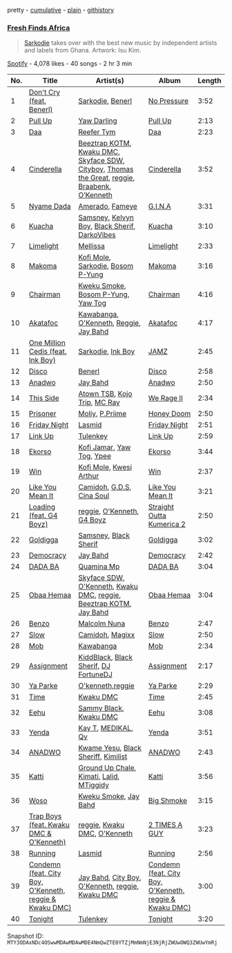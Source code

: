pretty - [cumulative](/playlists/cumulative/37i9dQZF1DX5C8ObEZ48JQ.md) - [plain](/playlists/plain/37i9dQZF1DX5C8ObEZ48JQ) - [githistory](https://github.githistory.xyz/mackorone/spotify-playlist-archive/blob/main/playlists/plain/37i9dQZF1DX5C8ObEZ48JQ)

### [Fresh Finds Africa ](https://open.spotify.com/playlist/37i9dQZF1DX5C8ObEZ48JQ)

> <a href="https://open.spotify.com/artist/01DTVE3KmoPogPZaOvMqO8?si=HrYwM7ehQHSWoTJRp8Ig\_Q"> Sarkodie</a> takes over with the best new music by independent artists and labels from Ghana\. Artwork: Isu Kim.

[Spotify](https://open.spotify.com/user/spotify) - 4,078 likes - 40 songs - 2 hr 3 min

| No. | Title | Artist(s) | Album | Length |
|---|---|---|---|---|
| 1 | [Don't Cry \(feat\. Benerl\)](https://open.spotify.com/track/4gSNoczwZgkB0Wz6xxjaoT) | [Sarkodie](https://open.spotify.com/artist/01DTVE3KmoPogPZaOvMqO8), [Benerl](https://open.spotify.com/artist/6FpN7gwehZgxVAgVHUMh1L) | [No Pressure](https://open.spotify.com/album/3yg34MqlH23DzPdIGFNwQU) | 3:52 |
| 2 | [Pull Up](https://open.spotify.com/track/2wK5qJVUTOkWzjfeTnQI2d) | [Yaw Darling](https://open.spotify.com/artist/5Evs57zwRolR6QHb2qeYwv) | [Pull Up](https://open.spotify.com/album/5fnMktzHv3fIEM5iGNt4w5) | 2:13 |
| 3 | [Daa](https://open.spotify.com/track/25IdSCLkFGfS7klS0UFgeS) | [Reefer Tym](https://open.spotify.com/artist/3HmAVmxYJSA0yC4fMhYE27) | [Daa](https://open.spotify.com/album/3v41q8MCVJG8CSUummcUJl) | 2:23 |
| 4 | [Cinderella](https://open.spotify.com/track/3S8DdOVdItdxl8wiSJbxqG) | [Beeztrap KOTM](https://open.spotify.com/artist/39IXXExWT64CmkWwkO2ANn), [Kwaku DMC](https://open.spotify.com/artist/4gP93834jVbocef9R42gQz), [Skyface SDW](https://open.spotify.com/artist/4R4KEZSjfEuuLyyqTiTVtG), [Cityboy](https://open.spotify.com/artist/7nvcEfeWUdqDgE0SDvaULw), [Thomas the Great](https://open.spotify.com/artist/4DaWXLEMSsQWHrkshW0IDc), [reggie](https://open.spotify.com/artist/08gM7TMuG3DTBmWUuH0w8T), [Braabenk](https://open.spotify.com/artist/0TUUFSxsiNUDliSybMOI7I), [O’Kenneth](https://open.spotify.com/artist/2IlZ9ELZSszoF3eDvj0uKe) | [Cinderella](https://open.spotify.com/album/1XUuE6jXikxH60jgtQPLt1) | 3:52 |
| 5 | [Nyame Dada](https://open.spotify.com/track/4HOrMBVlAulDKDAVzBf3NE) | [Amerado](https://open.spotify.com/artist/4vNCRfPa5uflWbtrBxEZew), [Fameye](https://open.spotify.com/artist/3qzyWumjTf8agsBgNTkx7L) | [G.I.N.A](https://open.spotify.com/album/5FP1OJulMa7Y7siPhErW2F) | 3:31 |
| 6 | [Kuacha](https://open.spotify.com/track/2gQ4Z9XBBzDDi1EqhOj0K7) | [Samsney](https://open.spotify.com/artist/1RaVe8wzZ1DnL6fcAf1x2g), [Kelvyn Boy](https://open.spotify.com/artist/5Oq2X3BjCbFKPex2GVSDpy), [Black Sherif](https://open.spotify.com/artist/2LiqbH7OhqP0yuaG8VL1wJ), [DarkoVibes](https://open.spotify.com/artist/5a3kizlLAxR0P6qZEti8T8) | [Kuacha](https://open.spotify.com/album/3ZCBdU2KFy6VmvqAiS3bln) | 3:10 |
| 7 | [Limelight](https://open.spotify.com/track/1coh5F8Opz4oIhqySQiBNp) | [Mellissa](https://open.spotify.com/artist/30OlnKlh10yCfIuAWBmBkW) | [Limelight](https://open.spotify.com/album/6IS9UXwvg9ewzcAXz1CUNR) | 2:33 |
| 8 | [Makoma](https://open.spotify.com/track/4Tmh5bkwWsz0oJpkSaOOm8) | [Kofi Mole](https://open.spotify.com/artist/7zB3I7PBh39rcwg2haB5Ac), [Sarkodie](https://open.spotify.com/artist/01DTVE3KmoPogPZaOvMqO8), [Bosom P\-Yung](https://open.spotify.com/artist/394xOVuImKoT7jJtWkWNyQ) | [Makoma](https://open.spotify.com/album/5g6ob8kQyPRGIr0g9UQRlm) | 3:16 |
| 9 | [Chairman](https://open.spotify.com/track/5EZi91trcrpvQz7gxQPZDa) | [Kweku Smoke](https://open.spotify.com/artist/7AP5AMBQvTzTBB7IUSVLzO), [Bosom P\-Yung](https://open.spotify.com/artist/394xOVuImKoT7jJtWkWNyQ), [Yaw Tog](https://open.spotify.com/artist/2Dqt6WjEca8WcZuGiUcYDd) | [Chairman](https://open.spotify.com/album/67YZLZOXK1iLlCoGCy0naz) | 4:16 |
| 10 | [Akatafoc](https://open.spotify.com/track/7jx82wdGMpdikLtSajhMb3) | [Kawabanga](https://open.spotify.com/artist/5VcDYvRgsmMRpklUZarFEh), [O'Kenneth](https://open.spotify.com/artist/3EyOT8FSuINDoWYHfm8TIM), [Reggie](https://open.spotify.com/artist/0VuX86IpWGJBEv1PUCRgNP), [Jay Bahd](https://open.spotify.com/artist/0Q7yvULFrthrEzwtn5hRcw) | [Akatafoc](https://open.spotify.com/album/41IfG6m1JTCyYcuMswd6Gi) | 4:17 |
| 11 | [One Million Cedis \(feat\. Ink Boy\)](https://open.spotify.com/track/4eMTkiQRtQKzFgvE5tD4gN) | [Sarkodie](https://open.spotify.com/artist/01DTVE3KmoPogPZaOvMqO8), [Ink Boy](https://open.spotify.com/artist/5h08861M7tKrIOmO3aZnCt) | [JAMZ](https://open.spotify.com/album/4N96XJi7wu1B0ACzCgPLLc) | 2:45 |
| 12 | [Disco](https://open.spotify.com/track/3p3L7fxiGOLIpNyLtxFAjr) | [Benerl](https://open.spotify.com/artist/6FpN7gwehZgxVAgVHUMh1L) | [Disco](https://open.spotify.com/album/2H02qI1gORkKWeKAqYVWoN) | 2:58 |
| 13 | [Anadwo](https://open.spotify.com/track/28kK6tGNpEVpBYiyu6dot1) | [Jay Bahd](https://open.spotify.com/artist/0Q7yvULFrthrEzwtn5hRcw) | [Anadwo](https://open.spotify.com/album/5NTCRsZ3s9YSUPi9QiGRuh) | 2:50 |
| 14 | [This Side](https://open.spotify.com/track/6dy0xs5wMj4Ue2B5zmkBiZ) | [Atown TSB](https://open.spotify.com/artist/2KjuDHvwtkFAceVq4qn4bT), [Kojo Trip](https://open.spotify.com/artist/30YL6ZmUsHXN07Z6Y9SrHT), [MC Ray](https://open.spotify.com/artist/4jNrl8NlxndCUELlTFuw9R) | [We Rage II](https://open.spotify.com/album/4egdFKmsT1VQjkVlWQsiK6) | 2:34 |
| 15 | [Prisoner](https://open.spotify.com/track/637zt19BccA8sBpb4taT7Y) | [Moliy](https://open.spotify.com/artist/2hVWBpjLW4Q7fboYz2pVYK), [P.Priime](https://open.spotify.com/artist/5wqjeyQhV9mvu43Bv4wiLy) | [Honey Doom](https://open.spotify.com/album/3TvKmSxLeUCvQpNRgnVgN3) | 2:50 |
| 16 | [Friday Night](https://open.spotify.com/track/4lFOrIFSya1i1cBHMUFve8) | [Lasmid](https://open.spotify.com/artist/3WDXKsCKcxJhvrvpdg5IGI) | [Friday Night](https://open.spotify.com/album/1ZWld3Y1lv9rvkEivSpXMO) | 2:51 |
| 17 | [Link Up](https://open.spotify.com/track/1dNo79JQiIwwswV1K7IKMB) | [Tulenkey](https://open.spotify.com/artist/2jVltxUvvzAX2lZKN95HBT) | [Link Up](https://open.spotify.com/album/0zREB1BFDg3UFBG4aH8nR0) | 2:59 |
| 18 | [Ekorso](https://open.spotify.com/track/04qEuAt4TR3p2KQlJecNsu) | [Kofi Jamar](https://open.spotify.com/artist/79KG6wqJDA2rLXbAwmtNgK), [Yaw Tog](https://open.spotify.com/artist/2Dqt6WjEca8WcZuGiUcYDd), [Ypee](https://open.spotify.com/artist/73vIVPEHNYnSjvxwN5AX6P) | [Ekorso](https://open.spotify.com/album/52WRXL8Z5JeODCqBU39Ork) | 3:44 |
| 19 | [Win](https://open.spotify.com/track/3Zcdo6A7uBR6FVecNON4SB) | [Kofi Mole](https://open.spotify.com/artist/7zB3I7PBh39rcwg2haB5Ac), [Kwesi Arthur](https://open.spotify.com/artist/52iM1kP5BpnLypZ0VtrpyY) | [Win](https://open.spotify.com/album/6ovQUMpjUj1ZzLaCU2PVLB) | 2:37 |
| 20 | [Like You Mean It](https://open.spotify.com/track/5Yq0iY1CtoLbPl3HCfHyJS) | [Camidoh](https://open.spotify.com/artist/6Z9Xe5mjocmPOhz2TLNrAi), [G.D.S](https://open.spotify.com/artist/1JJxXFiM6xyoaJecfqdgfx), [Cina Soul](https://open.spotify.com/artist/16REP6XG1GtI5DBCrUF8fO) | [Like You Mean It](https://open.spotify.com/album/1t1YDxB2wLmb1KgAUFRKam) | 3:21 |
| 21 | [Loading \(feat\. G4 Boyz\)](https://open.spotify.com/track/01H9580c4xklw3ivaeCPKD) | [reggie](https://open.spotify.com/artist/08gM7TMuG3DTBmWUuH0w8T), [O'Kenneth](https://open.spotify.com/artist/3EyOT8FSuINDoWYHfm8TIM), [G4 Boyz](https://open.spotify.com/artist/4ZtqSJYEh407LR6NM5hNcS) | [Straight Outta Kumerica 2](https://open.spotify.com/album/6C628yJ57EmOF3m06i0dQv) | 2:50 |
| 22 | [Goldigga](https://open.spotify.com/track/3pPxul1nGW600lvqFdBcLg) | [Samsney](https://open.spotify.com/artist/1RaVe8wzZ1DnL6fcAf1x2g), [Black Sherif](https://open.spotify.com/artist/1GjyutvlWkLC5woI2mDrgE) | [Goldigga](https://open.spotify.com/album/4MUkSTaa9xxyeXdAB6geiO) | 3:02 |
| 23 | [Democracy](https://open.spotify.com/track/4WigyPMkhWnHNiQ6XKEliJ) | [Jay Bahd](https://open.spotify.com/artist/0Q7yvULFrthrEzwtn5hRcw) | [Democracy](https://open.spotify.com/album/732tN6BGjOC3z82e9qCxXA) | 2:42 |
| 24 | [DADA BA](https://open.spotify.com/track/5lgGv9Y0i3PKtQFeHpXYXb) | [Quamina Mp](https://open.spotify.com/artist/7lv12RUXorFKjX5hKtNwUw) | [DADA BA](https://open.spotify.com/album/5EFW38XyXglIjFsqOcFeby) | 3:04 |
| 25 | [Obaa Hemaa](https://open.spotify.com/track/5ngy0dLyezwaO15C51TrMB) | [Skyface SDW](https://open.spotify.com/artist/4R4KEZSjfEuuLyyqTiTVtG), [O'Kenneth](https://open.spotify.com/artist/3EyOT8FSuINDoWYHfm8TIM), [Kwaku DMC](https://open.spotify.com/artist/4gP93834jVbocef9R42gQz), [reggie](https://open.spotify.com/artist/08gM7TMuG3DTBmWUuH0w8T), [Beeztrap KOTM](https://open.spotify.com/artist/39IXXExWT64CmkWwkO2ANn), [Jay Bahd](https://open.spotify.com/artist/0Q7yvULFrthrEzwtn5hRcw) | [Obaa Hemaa](https://open.spotify.com/album/0FhtqISRyEGe6YVxjySqN9) | 3:04 |
| 26 | [Benzo](https://open.spotify.com/track/3hPcNThRzQXeAKEAENbigw) | [Malcolm Nuna](https://open.spotify.com/artist/5MMirduKxjz3OQSLiQfBcT) | [Benzo](https://open.spotify.com/album/0Aci22BAMAs616RwXIVSk1) | 2:47 |
| 27 | [Slow](https://open.spotify.com/track/5e5Be8E42zERy5Y3k65wyo) | [Camidoh](https://open.spotify.com/artist/6Z9Xe5mjocmPOhz2TLNrAi), [Magixx](https://open.spotify.com/artist/0rskhjcLm5BxjwZDRs4142) | [Slow](https://open.spotify.com/album/0GNeksC7xMQxGc9z4Y6rpL) | 2:50 |
| 28 | [Mob](https://open.spotify.com/track/4iQx6EJNrTrRcq1pSBUvtB) | [Kawabanga](https://open.spotify.com/artist/5VcDYvRgsmMRpklUZarFEh) | [Mob](https://open.spotify.com/album/7H3XZM8qL4u3P0SaHlzzeL) | 2:34 |
| 29 | [Assignment](https://open.spotify.com/track/1Crv7EI1sdcy07OlvvoA2Y) | [KiddBlack](https://open.spotify.com/artist/3vQvbO6Fd24F5StyZp1UMH), [Black Sherif](https://open.spotify.com/artist/2LiqbH7OhqP0yuaG8VL1wJ), [DJ FortuneDJ](https://open.spotify.com/artist/3H1ujqsrtJXeYDoJ2Ar9I9) | [Assignment](https://open.spotify.com/album/2CnjO9KA45Cu5OTtshEr0D) | 2:17 |
| 30 | [Ya Parke](https://open.spotify.com/track/6UOKAYJm1LHucG2QqV4P1l) | [O'kenneth,reggie](https://open.spotify.com/artist/132awLu7WliKxvElyC2Qgu) | [Ya Parke](https://open.spotify.com/album/08kDRtSG6LNWc0qRmmrW6k) | 2:29 |
| 31 | [Time](https://open.spotify.com/track/5KwDovDFkhSaBuRlcVke0x) | [Kwaku DMC](https://open.spotify.com/artist/4gP93834jVbocef9R42gQz) | [Time](https://open.spotify.com/album/5cJW97FT5Uo34WKxkkuOJk) | 2:45 |
| 32 | [Eehu](https://open.spotify.com/track/2Nx1CuCfl2snZtHq9sREn8) | [Sammy Black](https://open.spotify.com/artist/7aQea8Ein0nhNWLm8oa5d5), [Kwaku DMC](https://open.spotify.com/artist/4gP93834jVbocef9R42gQz) | [Eehu](https://open.spotify.com/album/0dpHILIFMtDm9VUP8rY4OF) | 3:08 |
| 33 | [Yenda](https://open.spotify.com/track/1abFIyT0fh4LV15Wsa9mFo) | [Kay T](https://open.spotify.com/artist/65KHsymx2SxbuY1uaFZ2Rr), [MEDIKAL](https://open.spotify.com/artist/1HCBjtUbCVE4NasMBXZwuE), [Qv](https://open.spotify.com/artist/4RCEQmuBR1ZdMNJjZrNMl8) | [Yenda](https://open.spotify.com/album/1baZLRUcO2HmEXWrxoG5Mp) | 3:51 |
| 34 | [ANADWO](https://open.spotify.com/track/0yJwoXiQgvWGRI0zC4fBkc) | [Kwame Yesu](https://open.spotify.com/artist/2Wj6QDzfwiv0Px83nDFTRf), [Black Sheriff](https://open.spotify.com/artist/1zNmTgU8HEjyvdD1UDpOi9), [Kimilist](https://open.spotify.com/artist/2o0JWJBhIb9uopM3YEecpP) | [ANADWO](https://open.spotify.com/album/1zBWBi9V1zJ1wU6yKCMC8b) | 2:43 |
| 35 | [Katti](https://open.spotify.com/track/5FQdjNZ6c0RBWiXmX41Xm6) | [Ground Up Chale](https://open.spotify.com/artist/3MqB8M7OlepCeWjgl5Elyh), [Kimati](https://open.spotify.com/artist/0C7w64wIrv459eGHwq6hPn), [Lalid](https://open.spotify.com/artist/18eUnEkhFO7mnMNDURU1UV), [MTiggidy](https://open.spotify.com/artist/6JVi1GKghI6HJLpQqPAbCx) | [Katti](https://open.spotify.com/album/7HhPXc9RLGpgPTqDax9pHU) | 3:56 |
| 36 | [Woso](https://open.spotify.com/track/5izUjd5TFZ39Lo32UGCnj1) | [Kweku Smoke](https://open.spotify.com/artist/7AP5AMBQvTzTBB7IUSVLzO), [Jay Bahd](https://open.spotify.com/artist/0Q7yvULFrthrEzwtn5hRcw) | [Big Shmoke](https://open.spotify.com/album/7sfdSjgyxLBounrxpRsbgo) | 3:15 |
| 37 | [Trap Boys \(feat\. Kwaku DMC & O'Kenneth\)](https://open.spotify.com/track/3Ff7ssv7WEWPRqolYMJMJh) | [reggie](https://open.spotify.com/artist/08gM7TMuG3DTBmWUuH0w8T), [Kwaku DMC](https://open.spotify.com/artist/4gP93834jVbocef9R42gQz), [O'Kenneth](https://open.spotify.com/artist/3EyOT8FSuINDoWYHfm8TIM) | [2 TIMES A GUY](https://open.spotify.com/album/5rpbWF8MqB3At9rdJN9ZUs) | 3:23 |
| 38 | [Running](https://open.spotify.com/track/1uf7mMivE88BQOU37b2DVR) | [Lasmid](https://open.spotify.com/artist/3WDXKsCKcxJhvrvpdg5IGI) | [Running](https://open.spotify.com/album/158FCU86rJzFqPJQnwVpEd) | 2:56 |
| 39 | [Condemn \(feat\. City Boy, O'Kenneth, reggie & Kwaku DMC\)](https://open.spotify.com/track/5aFLIpPbYSIQWCxyDvBjqP) | [Jay Bahd](https://open.spotify.com/artist/0Q7yvULFrthrEzwtn5hRcw), [City Boy](https://open.spotify.com/artist/2ppps0iwSdww4cfepGnscr), [O'Kenneth](https://open.spotify.com/artist/3EyOT8FSuINDoWYHfm8TIM), [reggie](https://open.spotify.com/artist/08gM7TMuG3DTBmWUuH0w8T), [Kwaku DMC](https://open.spotify.com/artist/4gP93834jVbocef9R42gQz) | [Condemn \(feat\. City Boy, O'Kenneth, reggie & Kwaku DMC\)](https://open.spotify.com/album/6Xxe0hBs5HEpSpSMvkR91d) | 3:00 |
| 40 | [Tonight](https://open.spotify.com/track/3bjsY0nIoCOOrSYv5vqsgD) | [Tulenkey](https://open.spotify.com/artist/2jVltxUvvzAX2lZKN95HBT) | [Tonight](https://open.spotify.com/album/3dSTG0aATuRTB8rbYXiXvQ) | 3:20 |

Snapshot ID: `MTY3ODAxNDc4OSwwMDAwMDAwMDE4NmQwZTE0YTZjMmNmNjE3NjRjZWUwOWQ3ZWUwYmRj`
